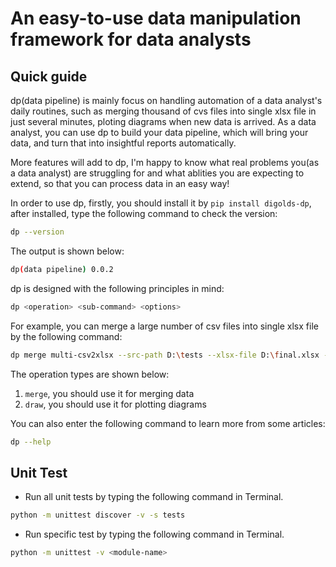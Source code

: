 # An easy-to-use data manipulation framework for data analysts

## Quick guide

dp(data pipeline) is mainly focus on handling automation of a data analyst's daily routines, such as merging thousand of cvs files into single xlsx file in just  several minutes, ploting diagrams when new data is arrived. As a data analyst, you can use dp to build your data pipeline, which will bring your data, and turn that into insightful reports automatically.

More features will add to dp, I'm happy to know what real problems you(as a data analyst) are struggling for and what ablities you are expecting to extend, so that you can process data in an easy way!

In order to use dp, firstly, you should install it by `pip install digolds-dp`, after installed, type the following command to check the version:

```bash
dp --version
```

The output is shown below:

```bash
dp(data pipeline) 0.0.2
```

dp is designed with the following principles in mind:

```bash
dp <operation> <sub-command> <options>
```

For example, you can merge a large number of csv files into single xlsx file by the following command:

```bash
dp merge multi-csv2xlsx --src-path D:\tests --xlsx-file D:\final.xlsx --sheet-name daily
```

The operation types are shown below:

1. `merge`, you should use it for merging data
2. `draw`, you should use it for plotting diagrams

You can also enter the following command to learn more from some articles:

```bash
dp --help
```

## Unit Test

* Run all unit tests by typing the following command in Terminal.

```bash
python -m unittest discover -v -s tests
```

* Run specific test by typing the following command in Terminal.

```bash
python -m unittest -v <module-name>
```